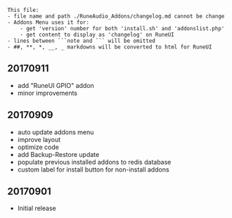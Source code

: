 ```note  
This file: 
- file name and path ./RuneAudio_Addons/changelog.md cannot be change
- Addons Menu uses it for:
    - get 'version' number for both 'install.sh' and 'addonslist.php'
    - get content to display as 'changelog' on RuneUI
- lines between ```note and ``` will be omitted
- ##, **, *, __, _ markdowns will be converted to html for RuneUI
```

## 20170911
- add "RuneUI GPIO" addon
- minor improvements

## 20170909
- auto update addons menu
- improve layout
- optimize code
- add Backup-Restore update
- populate previous installed addons to redis database
- custom label for install button for non-install addons

## 20170901
- Initial release
